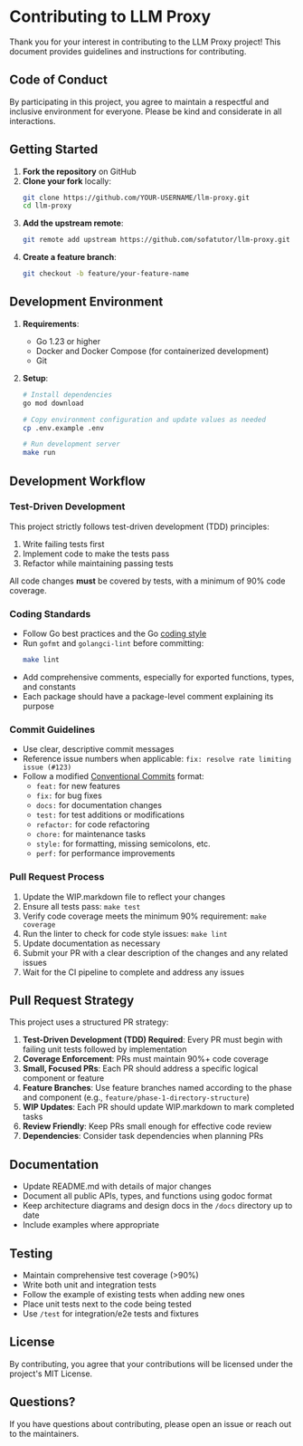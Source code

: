 # Contributing to LLM Proxy

Thank you for your interest in contributing to the LLM Proxy project! This document provides guidelines and instructions for contributing.

## Code of Conduct

By participating in this project, you agree to maintain a respectful and inclusive environment for everyone. Please be kind and considerate in all interactions.

## Getting Started

1. **Fork the repository** on GitHub
2. **Clone your fork** locally:
   ```bash
   git clone https://github.com/YOUR-USERNAME/llm-proxy.git
   cd llm-proxy
   ```
3. **Add the upstream remote**:
   ```bash
   git remote add upstream https://github.com/sofatutor/llm-proxy.git
   ```
4. **Create a feature branch**:
   ```bash
   git checkout -b feature/your-feature-name
   ```

## Development Environment

1. **Requirements**:
   - Go 1.23 or higher
   - Docker and Docker Compose (for containerized development)
   - Git

2. **Setup**:
   ```bash
   # Install dependencies
   go mod download
   
   # Copy environment configuration and update values as needed
   cp .env.example .env
   
   # Run development server
   make run
   ```

## Development Workflow

### Test-Driven Development

This project strictly follows test-driven development (TDD) principles:

1. Write failing tests first
2. Implement code to make the tests pass
3. Refactor while maintaining passing tests

All code changes **must** be covered by tests, with a minimum of 90% code coverage.

### Coding Standards

- Follow Go best practices and the Go [coding style](https://go.dev/doc/effective_go)
- Run `gofmt` and `golangci-lint` before committing:
  ```bash
  make lint
  ```
- Add comprehensive comments, especially for exported functions, types, and constants
- Each package should have a package-level comment explaining its purpose

### Commit Guidelines

- Use clear, descriptive commit messages
- Reference issue numbers when applicable: `fix: resolve rate limiting issue (#123)`
- Follow a modified [Conventional Commits](https://www.conventionalcommits.org/) format:
  - `feat:` for new features
  - `fix:` for bug fixes
  - `docs:` for documentation changes
  - `test:` for test additions or modifications
  - `refactor:` for code refactoring
  - `chore:` for maintenance tasks
  - `style:` for formatting, missing semicolons, etc.
  - `perf:` for performance improvements

### Pull Request Process

1. Update the WIP.markdown file to reflect your changes
2. Ensure all tests pass: `make test`
3. Verify code coverage meets the minimum 90% requirement: `make coverage`
4. Run the linter to check for code style issues: `make lint`
5. Update documentation as necessary
6. Submit your PR with a clear description of the changes and any related issues
7. Wait for the CI pipeline to complete and address any issues

## Pull Request Strategy

This project uses a structured PR strategy:

1. **Test-Driven Development (TDD) Required**: Every PR must begin with failing unit tests followed by implementation
2. **Coverage Enforcement**: PRs must maintain 90%+ code coverage
3. **Small, Focused PRs**: Each PR should address a specific logical component or feature
4. **Feature Branches**: Use feature branches named according to the phase and component (e.g., `feature/phase-1-directory-structure`)
5. **WIP Updates**: Each PR should update WIP.markdown to mark completed tasks
6. **Review Friendly**: Keep PRs small enough for effective code review
7. **Dependencies**: Consider task dependencies when planning PRs

## Documentation

- Update README.md with details of major changes
- Document all public APIs, types, and functions using godoc format
- Keep architecture diagrams and design docs in the `/docs` directory up to date
- Include examples where appropriate

## Testing

- Maintain comprehensive test coverage (>90%)
- Write both unit and integration tests
- Follow the example of existing tests when adding new ones
- Place unit tests next to the code being tested
- Use `/test` for integration/e2e tests and fixtures

## License

By contributing, you agree that your contributions will be licensed under the project's MIT License.

## Questions?

If you have questions about contributing, please open an issue or reach out to the maintainers.